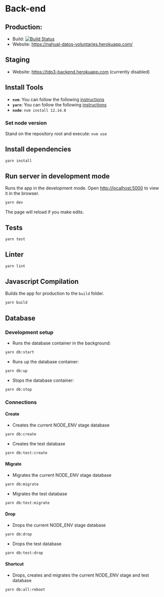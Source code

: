 # Back-end

## Production:

- Build: [![Build Status](https://travis-ci.com/taller-de-desarrollo-proyectos-III/back-end.svg?branch=main)](https://travis-ci.com/taller-de-desarrollo-proyectos-III/back-end)
- Website: https://nahual-datos-voluntaries.herokuapp.com/

## Staging

- Website: https://tdp3-backend.herokuapp.com (currently disabled)

## Install Tools

- **`nvm`**: You can follow the following [instructions](https://github.com/nvm-sh/nvm)
- **`yarn`**: You can follow the following [instructions](https://classic.yarnpkg.com/en/docs/install/#debian-stable)
- **`node`**: `nvm install 12.14.0`

### Set node version

Stand on the repository root and execute: `nvm use`

## Install dependencies

```bash
yarn install
```

## Run server in development mode

Runs the app in the development mode.
Open [http://localhost:5000](http://localhost:5000) to view it in the browser.

```bash
yarn dev
```

The page will reload if you make edits.

## Tests

```bash
yarn test
```

## Linter

```bash
yarn lint
```

## Javascript Compilation

Builds the app for production to the `build` folder.

```bash
yarn build
```

## Database

### Development setup

- Runs the database container in the background:

```bash
yarn db:start
```

- Runs up the database container:

```bash
yarn db:up
```

- Stops the database container:

```bash
yarn db:stop
```

### Connections

#### Create

- Creates the current NODE_ENV stage database

```bash
yarn db:create
```

- Creates the test database

```bash
yarn db:test:create
```

#### Migrate

- Migrates the current NODE_ENV stage database

```bash
yarn db:migrate
```

- Migrates the test database

```bash
yarn db:test:migrate
```

#### Drop

- Drops the current NODE_ENV stage database

```bash
yarn db:drop
```

- Drops the test database

```bash
yarn db:test:drop
```

#### Shortcut

- Drops, creates and migrates the current NODE_ENV stage and test database

```bash
yarn db:all:reboot
```
